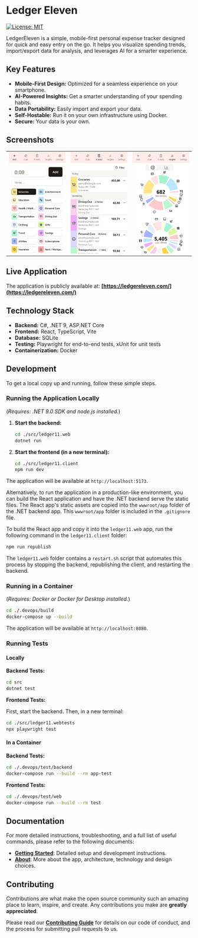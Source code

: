 # Ledger Eleven

[![License: MIT](https://img.shields.io/badge/License-MIT-yellow.svg)](./LICENSE)

LedgerEleven is a simple, mobile-first personal expense tracker designed for quick and easy entry on the go. It helps you visualize spending trends, import/export data for analysis, and leverages AI for a smarter experience.

## Key Features

*   **Mobile-First Design:** Optimized for a seamless experience on your smartphone.
*   **AI-Powered Insights:** Get a smarter understanding of your spending habits.
*   **Data Portability:** Easily import and export your data.
*   **Self-Hostable:** Run it on your own infrastructure using Docker.
*   **Secure:** Your data is your own.

## Screenshots

<table>
  <tr>
    <td><img src="./assets/images/screenshot-add.png" alt="Add Transaction" width="250"/></td>
    <td><img src="./assets/images/screenshot-hostory.png" alt="Transaction History" width="250"/></td>
    <td><img src="./assets/images/screenshot-insights.png" alt="Spending Insights" width="250"/></td>
  </tr>
</table>

## Live Application

The application is publicly available at: **[https://ledgereleven.com/](https://ledgereleven.com/)**

## Technology Stack

*   **Backend:** C#, .NET 9, ASP.NET Core
*   **Frontend:** React, TypeScript, Vite
*   **Database:** SQLite
*   **Testing:** Playwright for end-to-end tests, xUnit for unit tests
*   **Containerization:** Docker

## Development

To get a local copy up and running, follow these simple steps.

### Running the Application Locally

(_Requires: .NET 9.0 SDK and node.js installed._)

1.  **Start the backend:**
    ```bash
    cd ./src/ledger11.web
    dotnet run
    ```

2.  **Start the frontend (in a new terminal):**
    ```bash
    cd ./src/ledger11.client
    npm run dev
    ```

The application will be available at `http://localhost:5173`.

Alternatively, to run the application in a production-like environment, you can build the React application and have the .NET backend serve the static files. The React app's static assets are copied into the `wwwroot/app` folder of the .NET backend app. This `wwwroot/app` folder is included in the `.gitignore` file.

To build the React app and copy it into the `ledger11.web` app, run the following command in the `ledger11.client` folder:
```bash
npm run republish
```

The `ledger11.web` folder contains a `restart.sh` script that automates this process by stopping the backend, republishing the client, and restarting the backend.

### Running in a Container

(_Requires: Docker or Docker for Desktop installed._)

```bash
cd ./.devops/build
docker-compose up --build
```

The application will be available at `http://localhost:8080`.

### Running Tests

#### Locally

**Backend Tests:**
```bash
cd src
dotnet test
```

**Frontend Tests:**

First, start the backend. Then, in a new terminal:
```bash
cd ./src/ledger11.webtests
npx playwright test
```

#### In a Container

**Backend Tests:**
```bash
cd ./.devops/test/backend
docker-compose run --build --rm app-test
```

**Frontend Tests:**
```bash
cd ./.devops/test/web
docker-compose run --build --rm test
```

## Documentation

For more detailed instructions, troubleshooting, and a full list of useful commands, please refer to the following documents:

*   **[Getting Started](./docs/getting-started/index.md)**: Detailed setup and development instructions.
*   **[About](./docs/welcome.md)**: More about the app, architecture, technology and design choices.

## Contributing

Contributions are what make the open source community such an amazing place to learn, inspire, and create. Any contributions you make are **greatly appreciated**.

Please read our [**Contributing Guide**](./CONTRIBUTING.md) for details on our code of conduct, and the process for submitting pull requests to us.


